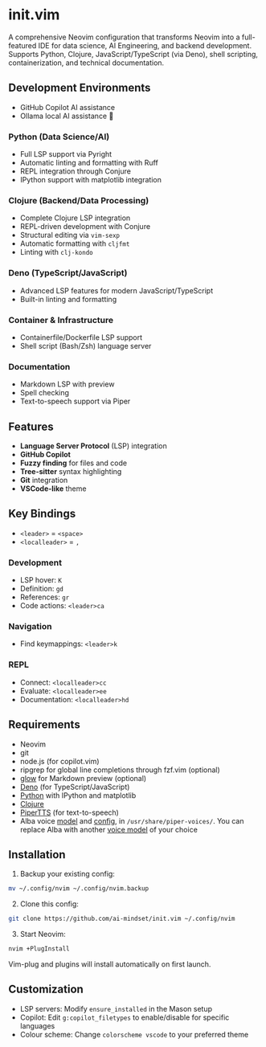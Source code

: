 # init.vim
A comprehensive Neovim configuration that transforms Neovim into a full-featured IDE for data science, AI Engineering, and backend development. Supports Python, Clojure, JavaScript/TypeScript (via Deno), shell scripting, containerization, and technical documentation.

## Development Environments
- GitHub Copilot AI assistance
- Ollama local AI assistance 🚧 

### Python (Data Science/AI)
- Full LSP support via Pyright
- Automatic linting and formatting with Ruff
- REPL integration through Conjure
- IPython support with matplotlib integration

### Clojure (Backend/Data Processing)
- Complete Clojure LSP integration
- REPL-driven development with Conjure
- Structural editing via `vim-sexp`
- Automatic formatting with `cljfmt`
- Linting with `clj-kondo`

### Deno (TypeScript/JavaScript)
- Advanced LSP features for modern JavaScript/TypeScript
- Built-in linting and formatting

### Container & Infrastructure
- Containerfile/Dockerfile LSP support
- Shell script (Bash/Zsh) language server

### Documentation
- Markdown LSP with preview
- Spell checking 
- Text-to-speech support via Piper

## Features
- **Language Server Protocol** (LSP) integration
- **GitHub Copilot**
- **Fuzzy finding** for files and code
- **Tree-sitter** syntax highlighting
- **Git** integration
- **VSCode-like** theme

## Key Bindings
- `<leader>` = `<space>`
- `<localleader>` = `,`

### Development
- LSP hover: `K`
- Definition: `gd`
- References: `gr`
- Code actions: `<leader>ca`

### Navigation
- Find keymappings: `<leader>k`

### REPL
- Connect: `<localleader>cc`
- Evaluate: `<localleader>ee`
- Documentation: `<localleader>hd`

## Requirements
- Neovim
- git
- node.js (for copilot.vim)
- ripgrep for global line completions through fzf.vim (optional)
- [glow](https://github.com/charmbracelet/glow) for Markdown preview (optional)
- [Deno](https://ai-mindset.github.io/deno/) (for TypeScript/JavaScript)
- [Python](https://ai-mindset.github.io/bring-it-back-to-basics/) with IPython and matplotlib
- [Clojure](https://github.com/ai-mindset/clj-installer)
- [PiperTTS](https://github.com/rhasspy/piper) (for text-to-speech)
- Alba voice [model](https://huggingface.co/rhasspy/piper-voices/resolve/v1.0.0/en/en_GB/alba/medium/en_GB-alba-medium.onnx?download=true) and [config](https://huggingface.co/rhasspy/piper-voices/resolve/v1.0.0/en/en_GB/alba/medium/en_GB-alba-medium.onnx.json?download=true.json), in `/usr/share/piper-voices/`. You can replace Alba with another [voice model](https://github.com/rhasspy/piper/blob/master/VOICES.md) of your choice

## Installation
1. Backup your existing config:
```bash
mv ~/.config/nvim ~/.config/nvim.backup
```

2. Clone this config:
```bash
git clone https://github.com/ai-mindset/init.vim ~/.config/nvim
```

3. Start Neovim:
```bash
nvim +PlugInstall
```

Vim-plug and plugins will install automatically on first launch.

## Customization
- LSP servers: Modify `ensure_installed` in the Mason setup
- Copilot: Edit `g:copilot_filetypes` to enable/disable for specific languages
- Colour scheme: Change `colorscheme vscode` to your preferred theme
